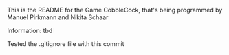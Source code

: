 This is the README for the Game CobbleCock, that's being programmed by Manuel Pirkmann and Nikita Schaar

Information: tbd

Tested the .gitignore file with this commit

